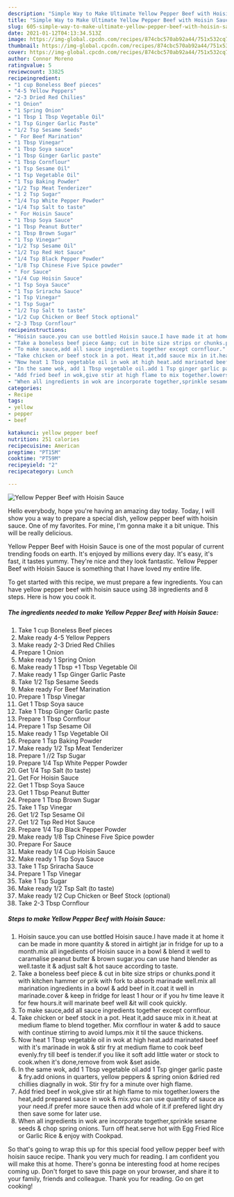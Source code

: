 ```yaml
---
description: "Simple Way to Make Ultimate Yellow Pepper Beef with Hoisin Sauce"
title: "Simple Way to Make Ultimate Yellow Pepper Beef with Hoisin Sauce"
slug: 605-simple-way-to-make-ultimate-yellow-pepper-beef-with-hoisin-sauce
date: 2021-01-12T04:13:34.513Z
image: https://img-global.cpcdn.com/recipes/874cbc570ab92a44/751x532cq70/yellow-pepper-beef-with-hoisin-sauce-recipe-main-photo.jpg
thumbnail: https://img-global.cpcdn.com/recipes/874cbc570ab92a44/751x532cq70/yellow-pepper-beef-with-hoisin-sauce-recipe-main-photo.jpg
cover: https://img-global.cpcdn.com/recipes/874cbc570ab92a44/751x532cq70/yellow-pepper-beef-with-hoisin-sauce-recipe-main-photo.jpg
author: Connor Moreno
ratingvalue: 5
reviewcount: 33825
recipeingredient:
- "1 cup Boneless Beef pieces"
- "4-5 Yellow Peppers"
- "2-3 Dried Red Chilies"
- "1 Onion"
- "1 Spring Onion"
- "1 Tbsp 1 Tbsp Vegetable Oil"
- "1 Tsp Ginger Garlic Paste"
- "1/2 Tsp Sesame Seeds"
- " For Beef Marination"
- "1 Tbsp Vinegar"
- "1 Tbsp Soya sauce"
- "1 Tbsp Ginger Garlic paste"
- "1 Tbsp Cornflour"
- "1 Tsp Sesame Oil"
- "1 Tsp Vegetable Oil"
- "1 Tsp Baking Powder"
- "1/2 Tsp Meat Tenderizer"
- "1 2 Tsp Sugar"
- "1/4 Tsp White Pepper Powder"
- "1/4 Tsp Salt to taste"
- " For Hoisin Sauce"
- "1 Tbsp Soya Sauce"
- "1 Tbsp Peanut Butter"
- "1 Tbsp Brown Sugar"
- "1 Tsp Vinegar"
- "1/2 Tsp Sesame Oil"
- "1/2 Tsp Red Hot Sauce"
- "1/4 Tsp Black Pepper Powder"
- "1/8 Tsp Chinese Five Spice powder"
- " For Sauce"
- "1/4 Cup Hoisin Sauce"
- "1 Tsp Soya Sauce"
- "1 Tsp Sriracha Sauce"
- "1 Tsp Vinegar"
- "1 Tsp Sugar"
- "1/2 Tsp Salt to taste"
- "1/2 Cup Chicken or Beef Stock optional"
- "2-3 Tbsp Cornflour"
recipeinstructions:
- "Hoisin sauce.you can use bottled Hoisin sauce.I have made it at home it can be made in more quantity &amp; stored in airtight jar in fridge for up to a month.mix all ingedients of Hoisin sauce in a bowl &amp; blend it well to caramalise peanut butter &amp; brown sugar.you can use hand blender as well.taste it &amp; adjust salt &amp; hot sauce according to taste."
- "Take a boneless beef piece &amp; cut in bite size strips or chunks.pond it with kitchen hammer or prik with fork to absorb marinade well.mix all marination ingredients in a bowl &amp; add beef in it.coat it well in marinade.cover &amp; keep in fridge for least 1 hour or if you hv time leave it for few hours.it will marinate beef well &amp;it will cook quickly."
- "To make sauce,add all sauce ingredients together except cornflour."
- "Take chicken or beef stock in a pot. Heat it,add sauce mix in it.heat at medium flame to blend together. Mix cornflour in water &amp; add to sauce with continue stirring to avoid lumps.mix it til the sauce thickens."
- "Now heat 1 Tbsp vegetable oil in wok at high heat.add marinated beef with it&#39;s marinade in wok &amp; stir fry at medium flame to cook beef evenly.fry till beef is tender.if you like it soft add little water or stock to cook.when it&#39;s done,remove from wok &amp;set aside."
- "In the same wok, add 1 Tbsp vegetable oil.add 1 Tsp ginger garlic paste &amp; fry.add onions in quarters, yellow peppers &amp; spring onion &amp;dried red chillies diagnally in wok. Stir fry for a minute over high flame."
- "Add fried beef in wok,give stir at high flame to mix together.lowers the heat,add prepared sauce in wok &amp; mix.you can use quantity of sauce as your need.if prefer more sauce then add whole of it.if prefered light dry then save some for later use."
- "When all ingredients in wok are incorporate together,sprinkle sesame seeds &amp; chop spring onions. Turn off heat.serve hot with Egg Fried Rice or Garlic Rice &amp; enjoy with Cookpad."
categories:
- Recipe
tags:
- yellow
- pepper
- beef

katakunci: yellow pepper beef 
nutrition: 251 calories
recipecuisine: American
preptime: "PT15M"
cooktime: "PT59M"
recipeyield: "2"
recipecategory: Lunch

---
```



![Yellow Pepper Beef with Hoisin Sauce](https://img-global.cpcdn.com/recipes/874cbc570ab92a44/751x532cq70/yellow-pepper-beef-with-hoisin-sauce-recipe-main-photo.jpg)

Hello everybody, hope you're having an amazing day today. Today, I will show you a way to prepare a special dish, yellow pepper beef with hoisin sauce. One of my favorites. For mine, I'm gonna make it a bit unique. This will be really delicious.



Yellow Pepper Beef with Hoisin Sauce is one of the most popular of current trending foods on earth. It's enjoyed by millions every day. It's easy, it's fast, it tastes yummy. They're nice and they look fantastic. Yellow Pepper Beef with Hoisin Sauce is something that I have loved my entire life.


To get started with this recipe, we must prepare a few ingredients. You can have yellow pepper beef with hoisin sauce using 38 ingredients and 8 steps. Here is how you cook it.

<!--inarticleads1-->

##### The ingredients needed to make Yellow Pepper Beef with Hoisin Sauce:

1. Take 1 cup Boneless Beef pieces
1. Make ready 4-5 Yellow Peppers
1. Make ready 2-3 Dried Red Chilies
1. Prepare 1 Onion
1. Make ready 1 Spring Onion
1. Make ready 1 Tbsp +1 Tbsp Vegetable Oil
1. Make ready 1 Tsp Ginger Garlic Paste
1. Take 1/2 Tsp Sesame Seeds
1. Make ready  For Beef Marination
1. Prepare 1 Tbsp Vinegar
1. Get 1 Tbsp Soya sauce
1. Take 1 Tbsp Ginger Garlic paste
1. Prepare 1 Tbsp Cornflour
1. Prepare 1 Tsp Sesame Oil
1. Make ready 1 Tsp Vegetable Oil
1. Prepare 1 Tsp Baking Powder
1. Make ready 1/2 Tsp Meat Tenderizer
1. Prepare 1 //2 Tsp Sugar
1. Prepare 1/4 Tsp White Pepper Powder
1. Get 1/4 Tsp Salt (to taste)
1. Get  For Hoisin Sauce
1. Get 1 Tbsp Soya Sauce
1. Get 1 Tbsp Peanut Butter
1. Prepare 1 Tbsp Brown Sugar
1. Take 1 Tsp Vinegar
1. Get 1/2 Tsp Sesame Oil
1. Get 1/2 Tsp Red Hot Sauce
1. Prepare 1/4 Tsp Black Pepper Powder
1. Make ready 1/8 Tsp Chinese Five Spice powder
1. Prepare  For Sauce
1. Make ready 1/4 Cup Hoisin Sauce
1. Make ready 1 Tsp Soya Sauce
1. Take 1 Tsp Sriracha Sauce
1. Prepare 1 Tsp Vinegar
1. Take 1 Tsp Sugar
1. Make ready 1/2 Tsp Salt (to taste)
1. Make ready 1/2 Cup Chicken or Beef Stock (optional)
1. Take 2-3 Tbsp Cornflour




<!--inarticleads2-->

##### Steps to make Yellow Pepper Beef with Hoisin Sauce:

1. Hoisin sauce.you can use bottled Hoisin sauce.I have made it at home it can be made in more quantity &amp; stored in airtight jar in fridge for up to a month.mix all ingedients of Hoisin sauce in a bowl &amp; blend it well to caramalise peanut butter &amp; brown sugar.you can use hand blender as well.taste it &amp; adjust salt &amp; hot sauce according to taste.
1. Take a boneless beef piece &amp; cut in bite size strips or chunks.pond it with kitchen hammer or prik with fork to absorb marinade well.mix all marination ingredients in a bowl &amp; add beef in it.coat it well in marinade.cover &amp; keep in fridge for least 1 hour or if you hv time leave it for few hours.it will marinate beef well &amp;it will cook quickly.
1. To make sauce,add all sauce ingredients together except cornflour.
1. Take chicken or beef stock in a pot. Heat it,add sauce mix in it.heat at medium flame to blend together. Mix cornflour in water &amp; add to sauce with continue stirring to avoid lumps.mix it til the sauce thickens.
1. Now heat 1 Tbsp vegetable oil in wok at high heat.add marinated beef with it&#39;s marinade in wok &amp; stir fry at medium flame to cook beef evenly.fry till beef is tender.if you like it soft add little water or stock to cook.when it&#39;s done,remove from wok &amp;set aside.
1. In the same wok, add 1 Tbsp vegetable oil.add 1 Tsp ginger garlic paste &amp; fry.add onions in quarters, yellow peppers &amp; spring onion &amp;dried red chillies diagnally in wok. Stir fry for a minute over high flame.
1. Add fried beef in wok,give stir at high flame to mix together.lowers the heat,add prepared sauce in wok &amp; mix.you can use quantity of sauce as your need.if prefer more sauce then add whole of it.if prefered light dry then save some for later use.
1. When all ingredients in wok are incorporate together,sprinkle sesame seeds &amp; chop spring onions. Turn off heat.serve hot with Egg Fried Rice or Garlic Rice &amp; enjoy with Cookpad.




So that's going to wrap this up for this special food yellow pepper beef with hoisin sauce recipe. Thank you very much for reading. I am confident you will make this at home. There's gonna be interesting food at home recipes coming up. Don't forget to save this page on your browser, and share it to your family, friends and colleague. Thank you for reading. Go on get cooking!
